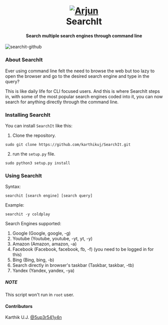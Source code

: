 <h1 align="center">
  <br>
  <a href="https://github.com/karthikuj/SearchIt"><img src="https://i.ibb.co/jh7pYvB/SearchIt.png" alt="Arjun"></a>
  <br>
  SearchIt
  <br>
</h1>

<h4 align="center">Search multiple search engines through command line</h4>

![searchit-github](https://user-images.githubusercontent.com/59091280/110793736-e087b100-826c-11eb-80c5-72fed57293fd.png)


### About SearchIt

Ever using command line felt the need to browse the web but too lazy to open the browser and go to the desired search engine and type in the query?

This is like daily life for CLI focused users. And this is where SearchIt steps in, with some of the most popular search engines coded into it, 
you can now search for anything directly through the command line.

### Installing SearchIt

You can install `SearchIt` like this:

1. Clone the repository.
```
sudo git clone https://github.com/karthikuj/SearchIt.git
```

2. run the `setup.py` file.
```
sudo python3 setup.py install
```

### Using SearchIt

Syntax:
```
searchit [search engine] [search query]
```
Example:
```
searchit -y coldplay
```

Search Engines supported:
1. Google (Google, google, -g)
2. Youtube (Youtube, youtube, -yt, yt, -y)
3. Amazon (Amazon, amazon, -a)
4. Facebook (Facebook, facebook, fb, -f) (you need to be logged in for this)
5. Bing (Bing, bing, -b)
6. Search directly in browser's taskbar (Taskbar, taskbar, -tb)
7. Yandex (Yandex, yandex, -ya)

##### NOTE
This script won't run in `root` user.

#### Contributors

Karthik U.J. <a href="https://www.instagram.com/5up3r541y4n/">@5up3r541y4n</a>
